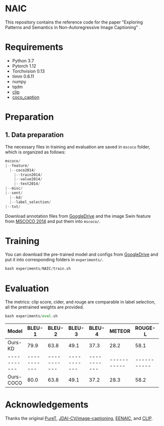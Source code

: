 # NAIC
This repository contains the reference code for the paper "Exploring Patterns and Semantics in Non-Autoregressive Image Captioning" .

# Requirements
- Python 3.7
- Pytorch 1.12
- Torchvision 0.13
- timm 0.6.11
- numpy
- tqdm
- [clip](https://github.com/openai/CLIP)
- [coco_caption](https://github.com/tylin/coco-caption)

# Preparation
## 1. Data preparation
The necessary files in training and evaluation are saved in `mscoco` folder, which is organized as follows:
```python
mscoco/
|--feature/
  |--coco2014/
    |--train2014/
    |--value2014/
    |--test2014/
|--misc/
|--sent/
  |--kd/
  |--label_selection/
|--txt/
```
Download annotation files from [GoogleDrive](https://drive.google.com/drive/folders/1dLMx-NBum0GmtSJlZyp19nyVqJDcVwCh?usp=drive_link) and the image Swin feature from [MSCOCO 2014](https://drive.google.com/drive/folders/1D8J95L4Bhxsn3xOOHWNHd-C_tASlPdHh?usp=drive_link) and put them into `mscoco/`.



# Training
You can download the pre-trained model and configs from [GoogleDrive](https://drive.google.com/drive/folders/1rNoRgTOCmh8qlLg0V8zTcDvLzEtn1jfJ?usp=drive_link) and put it into corresponding folders in `experiments/`.
```python
bash experiments/NAIC/train.sh
```

# Evaluation
The metrics: clip score, cider, and rouge are comparable in label selection, all the pretrained weights are provided.
```python
bash experiments/eval.sh
```
| Model       | BLEU-1      | BLEU-2      | BLEU-3      | BLEU-4      | METEOR      | ROUGE-L     | CIDEr       |     
| ----------- | ----------- | ----------- | ----------- | ----------- | ----------- | ----------- | ----------- |
| Ours-KD     | 79.9        | 63.8        | 49.1        | 37.3        | 28.2        | 58.1        | 123.7       |
| ----------- | ----------- | ----------- | ----------- | ----------- | ----------- | ----------- | ----------- |
| Ours-COCO   | 80.0        | 63.8        | 49.1        | 37.2        | 28.3        | 58.2        | 123.6       |


# Acknowledgements
Thanks the original [PureT](https://github.com/232525/PureT), [JDAI-CV/image-captioning](https://github.com/JDAI-CV/image-captioning), [EENAIC](https://github.com/Liu-Yuanqiu/EENAIC), and [CLIP](https://github.com/openai/CLIP).
